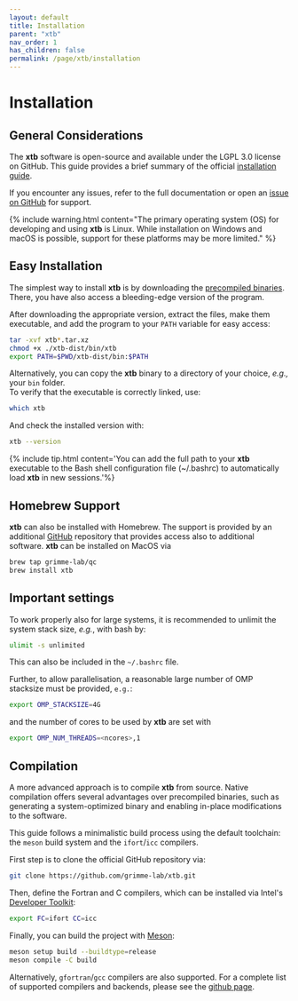 ```yaml
---
layout: default
title: Installation
parent: "xtb"
nav_order: 1
has_children: false
permalink: /page/xtb/installation
---
```


# Installation

## General Considerations

The **xtb** software is open-source and available under the LGPL 3.0 license on GitHub. This guide provides a brief summary of the official [installation guide](https://xtb-docs.readthedocs.io/en/latest/setup.html).

If you encounter any issues, refer to the full documentation or open an [issue on GitHub](https://github.com/grimme-lab/xtb/issues) for support.

{% include warning.html content="The primary operating system (OS) for developing and using **xtb** is Linux. While installation on Windows and macOS is possible, support for these platforms may be more limited." %}

## Easy Installation

The simplest way to install **xtb** is by downloading the [precompiled binaries](https://github.com/grimme-lab/xtb/releases). There, you have also access a bleeding-edge version of the program.

After downloading the appropriate version, extract the files, make them executable, and add the program to your `PATH` variable for easy access:

```bash
tar -xvf xtb*.tar.xz
chmod +x ./xtb-dist/bin/xtb
export PATH=$PWD/xtb-dist/bin:$PATH
```

Alternatively, you can copy the **xtb** binary to a directory of your choice, *e.g.,* your `bin` folder.  
To verify that the executable is correctly linked, use:  

```bash
which xtb
```
And check the installed version with:
```bash
xtb --version
```

{% include tip.html content='You can add the full path to your **xtb** executable to the Bash shell configuration file (~/.bashrc) to automatically load **xtb** in new sessions.'%}


## Homebrew Support

**xtb** can also be installed with Homebrew.
The support is provided by an additional [GitHub](https://github.com/grimme-lab/homebrew-qc) repository that provides access also to additional software.
**xtb** can be installed on MacOS via

```bash
brew tap grimme-lab/qc
brew install xtb
```

## Important settings
To work properly also for large systems, it is recommended to unlimit the system stack size, *e.g.*, with bash by:

```bash
ulimit -s unlimited
```

This can also be included in the `~/.bashrc` file.

Further, to allow parallelisation, a reasonable large number of OMP stacksize must be provided, `e.g.`:

```bash
export OMP_STACKSIZE=4G
```

and the number of cores to be used by **xtb** are set with

```bash
export OMP_NUM_THREADS=<ncores>,1
```

## Compilation  
A more advanced approach is to compile **xtb** from source. Native compilation offers several advantages over precompiled binaries, such as generating a system-optimized binary and enabling in-place modifications to the software.  

This guide follows a minimalistic build process using the default toolchain: the `meson` build system and the `ifort`/`icc` compilers.  

First step is to clone the official GitHub repository via:
```bash
git clone https://github.com/grimme-lab/xtb.git
```

Then, define the Fortran and C compilers, which can be installed via Intel's [Developer Toolkit](https://www.intel.com/content/www/us/en/developer/tools/oneapi/toolkits.html#base-kit):
```bash
export FC=ifort CC=icc
```

Finally, you can build the project with [Meson](https://mesonbuild.com/):
```bash
meson setup build --buildtype=release
meson compile -C build
```

Alternatively, `gfortran`/`gcc` compilers are also supported. For a complete list of supported compilers and backends, please see the [github page](https://github.com/grimme-lab/xtb?tab=readme-ov-file#semiempirical-extended-tight-binding-program-package).

